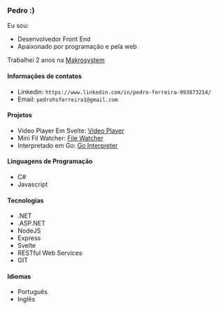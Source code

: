 ### Pedro :)

Eu sou: 

 - Desenvolvedor Front End
 - Apaixonado por programação e pela web

Trabalhei 2 anos na [Makrosystem](https://makrosystem.com.br/makro-system/?gad_source=1&gclid=CjwKCAjwuJ2xBhA3EiwAMVjkVP07RQGbbYxNq0xkbMrqpZmGDKx7lbSwHtiHNSppmm-l7aAGC9Wq-BoCykoQAvD_BwE)

#### Informações de contatos

- Linkedin: `https://www.linkedin.com/in/pedro-ferreira-993873214/`
- Email: `pedrohsferreira1@gmail.com`

#### Projetos

- Video Player Em Svelte: [Video Player]([https://github.com/pedroferreira37/video-player](https://video-player-rouge-eight.vercel.app/))
- Mini Fil Watcher: [File Watcher](https://github.com/pedroferreira37/simple-file-watcher/blob/master/index.js)
- Interpretado em Go: [Go Interpreter](https://github.com/pedroferreira37/go-interpreter)

#### Linguagens de Programação

 - C#
 - Javascript
  
#### Tecnologias

 - .NET
 - .ASP.NET
 - NodeJS
 - Express
 - Svelte
 - RESTful Web Services
 - GIT
  

#### Idiomas

- Português
- Inglês
  
